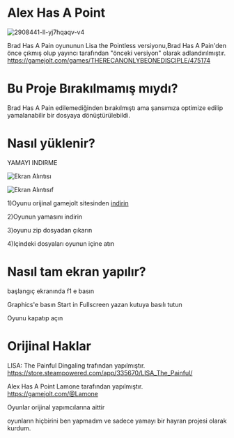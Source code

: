 # Alex Has A Point
![2908441-ll-yj7hqaqv-v4](https://github.com/BeytullahEvmek/Alex_Has_A_Point_Turkce_Yama/assets/130393344/f8d56143-96f3-4267-8953-3ed86eb6d5c3)

Brad Has A Pain oyununun Lisa the Pointless versiyonu,Brad Has A Pain'den önce çıkmış olup yayıncı tarafından
"önceki versiyon" olarak adlandırılmıştır.
https://gamejolt.com/games/THERECANONLYBEONEDISCIPLE/475174


# Bu Proje Bırakılmamış mıydı?
Brad Has A Pain edilemediğinden bırakılmıştı ama şansımıza optimize edilip yamalanabilir bir dosyaya dönüştürülebildi.

# Nasıl yüklenir?
YAMAYI INDIRME

![Ekran Alıntısı](https://github.com/BeytullahEvmek/Lisa-the-Hopeful-Turkce-yama/assets/130393344/23541f5b-bb8b-46f2-921f-f2d2cd2b3f61)

![Ekran Alıntısıf](https://github.com/BeytullahEvmek/Lisa-the-Hopeful-Turkce-yama/assets/130393344/ba4e91fa-3b42-4592-baaa-b510b7d7d408)


1)Oyunu orijinal gamejolt sitesinden [indirin](https://taco-salad.itch.io/lisa-the-hopeful)

2)Oyunun yamasını indirin

3)oyunu zip dosyadan çıkarın

4)Içindeki dosyaları oyunun içine atın

# Nasıl tam ekran yapılır? 
başlangıç ekranında f1 e basın 

Graphics'e basın Start in Fullscreen yazan kutuya basılı tutun 

Oyunu kapatıp açın

# Orijinal Haklar
LISA: The Painful Dingaling trafından yapılmıştır.                               https://store.steampowered.com/app/335670/LISA_The_Painful/

Alex Has A Point Lamone tarafından yapılmıştır.
https://gamejolt.com/@Lamone

Oyunlar orijinal yapımcılarına aittir                                          

oyunların hiçbirini ben yapmadım ve sadece yamayı bir hayran projesi olarak kurdum. 
